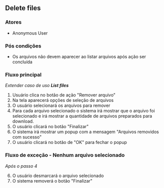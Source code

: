 ## Delete files


### Atores
 + Anonymous User

### Pós condições
 + Os arquivos não devem aparecer ao listar arquivos após ação ser concluída

### Fluxo principal

_Extender caso de uso **List files**_

1. Usuário clica no botão de ação "Remover arquivo"
2. Na tela aparecerá opções de seleção de arquivos
3. O usuário selecionará os arquivos para remover
4. Para cada arquivo selecionado o sistema irá mostrar que o arquivo foi selecionado e irá mostrar a quantidade de arquivos preparados para download.
5. O usuário clicará no botão "Finalizar"
6. O sistema irá mostrar um popup com a mensagem "Arquivos removidos com sucesso"
7. O usuário clicará no botão de "OK" para fechar o popup


### Fluxo de exceção - Nenhum arquivo selecionado

_Após o passo 4_

6. O usuário desmarcará o arquivo selecionado
7. O sistema removerá o botão "Finalizar"

